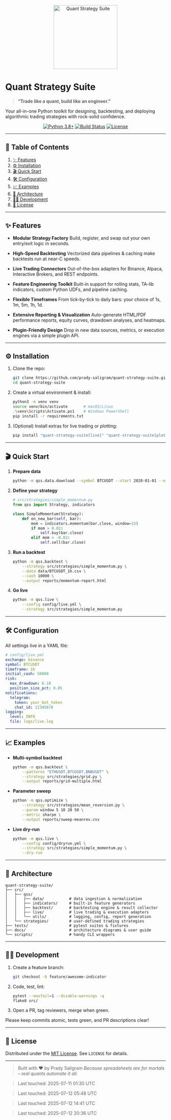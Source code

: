 <p align="center">
  <img src="docs/logo.svg" alt="Quant Strategy Suite" width="200"/>
</p>

# Quant Strategy Suite

> **“Trade like a quant, build like an engineer.”**

Your all-in-one Python toolkit for designing, backtesting, and deploying algorithmic trading strategies with rock-solid confidence.

<p align="center">
  <a href="#"><img src="https://img.shields.io/badge/python-3.8%2B-blue.svg" alt="Python 3.8+"/></a>
  <a href="#"><img src="https://img.shields.io/badge-build-passing-brightgreen.svg" alt="Build Status"/></a>
  <a href="#"><img src="https://img.shields.io/badge/license-MIT-yellow.svg" alt="License"/></a>
</p>

---

## 🚀 Table of Contents

1. [✨ Features](#-features)
2. [⚙️ Installation](#️-installation)
3. [🎬 Quick Start](#-quick-start)
4. [🛠 Configuration](#-configuration)
5. [📈 Examples](#-examples)
6. [🧩 Architecture](#-architecture)
7. [👩‍💻 Development](#-development)
8. [📄 License](#-license)

---

## ✨ Features

* **Modular Strategy Factory**
  Build, register, and swap out your own entry/exit logic in seconds.

* **High-Speed Backtesting**
  Vectorized data pipelines & caching make backtests run at near-C speeds.

* **Live Trading Connectors**
  Out-of-the-box adapters for Binance, Alpaca, Interactive Brokers, and REST endpoints.

* **Feature Engineering Toolkit**
  Built-in support for rolling stats, TA-lib indicators, custom Python UDFs, and pipeline caching.

* **Flexible Timeframes**
  From tick-by-tick to daily bars: your choice of 1s, 1m, 5m, 1h, 1d.

* **Extensive Reporting & Visualization**
  Auto-generate HTML/PDF performance reports, equity curves, drawdown analyses, and heatmaps.

* **Plugin-Friendly Design**
  Drop in new data sources, metrics, or execution engines via a simple plugin API.

---

## ⚙️ Installation

1. Clone the repo:

   ```bash
   git clone https://github.com/prady-saligram/quant-strategy-suite.git
   cd quant-strategy-suite
   ```

2. Create a virtual environment & install:

   ```bash
   python3 -m venv venv
   source venv/bin/activate       # macOS/Linux
   .\venv\Scripts\Activate.ps1    # Windows PowerShell
   pip install -r requirements.txt
   ```

3. (Optional) Install extras for live trading or plotting:

   ```bash
   pip install "quant-strategy-suite[live]" "quant-strategy-suite[plot]"
   ```

---

## 🎬 Quick Start

1. **Prepare data**

   ```bash
   python -m qss.data.download --symbol BTCUSDT --start 2020-01-01 --end 2025-01-01
   ```

2. **Define your strategy**

   ```python
   # src/strategies/simple_momentum.py
   from qss import Strategy, indicators

   class SimpleMomentum(Strategy):
       def on_new_bar(self, bar):
           mom = indicators.momentum(bar.close, window=15)
           if mom > 0.02:
               self.buy(bar.close)
           elif mom < -0.02:
               self.sell(bar.close)
   ```

3. **Run a backtest**

   ```bash
   python -m qss.backtest \
       --strategy src/strategies/simple_momentum.py \
       --data data/BTCUSDT_1h.csv \
       --cash 10000 \
       --output reports/momentum-report.html
   ```

4. **Go live**

   ```bash
   python -m qss.live \
       --config config/live.yml \
       --strategy src/strategies/simple_momentum.py
   ```

---

## 🛠 Configuration

All settings live in a YAML file:

```yaml
# config/live.yml
exchange: binance
symbol: BTCUSDT
timeframe: 1h
initial_cash: 50000
risk:
  max_drawdown: 0.10
  position_size_pct: 0.05
notifications:
  telegram:
    token: your_bot_token
    chat_id: 12345678
logging:
  level: INFO
  file: logs/live.log
```

---

## 📈 Examples

* **Multi-symbol backtest**

  ```bash
  python -m qss.backtest \
      --patterns "ETHUSDT,BTCUSDT,BNBUSDT" \
      --strategy src/strategies/grid.py \
      --output reports/grid-multiple.html
  ```

* **Parameter sweep**

  ```bash
  python -m qss.optimize \
      --strategy src/strategies/mean_reversion.py \
      --param window 5 10 20 50 \
      --metric sharpe \
      --output reports/sweep-meanrev.csv
  ```

* **Live dry-run**

  ```bash
  python -m qss.live \
      --config config/dryrun.yml \
      --strategy src/strategies/simple_momentum.py \
      --dry-run
  ```

---

## 🧩 Architecture

```text
quant-strategy-suite/
├── src/
│   ├── qss/
│   │   ├── data/           # data ingestion & normalization
│   │   ├── indicators/     # built-in feature generators
│   │   ├── backtest/       # backtesting engine & result collector
│   │   ├── live/           # live trading & execution adapters
│   │   └── utils/          # logging, config, report generation
│   └── strategies/         # user-defined trading strategies
├── tests/                  # pytest suites & fixtures
├── docs/                   # architecture diagrams & user guide
└── scripts/                # handy CLI wrappers
```

---

## 👩‍💻 Development

1. Create a feature branch:

   ```bash
   git checkout -b feature/awesome-indicator
   ```
2. Code, test, lint:

   ```bash
   pytest --maxfail=1 --disable-warnings -q
   flake8 src/
   ```
3. Open a PR, tag reviewers, merge when green.

Please keep commits atomic, tests green, and PR descriptions clear!

---

## 📄 License

Distributed under the [MIT License](LICENSE). See `LICENSE` for details.

---

> Built with ♥ by Prady Saligram
> *Because spreadsheets are for mortals – real quants automate it all.*

> Last touched: 2025-07-11 01:30 UTC

> Last touched: 2025-07-12 05:48 UTC

> Last touched: 2025-07-12 14:41 UTC

> Last touched: 2025-07-12 20:36 UTC
